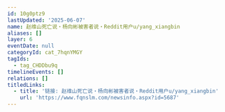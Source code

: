 ```yaml
---
id: 10g0ptz9
lastUpdated: '2025-06-07'
name: 赵维山死亡说・杨向彬被害者说・Reddit用户u/yang_xiangbin
aliases: []
layer: 6
eventDate: null
categoryId: cat_7hqnYMGY
tagIds:
  - tag_CHDDbu9q
timelineEvents: []
relations: []
titledLinks:
  - title: '链接: 赵维山死亡说・杨向彬被害者说・Reddit用户u/yang_xiangbin'
    url: 'https://www.fqnslm.com/newsinfo.aspx?id=5687'
---
```


